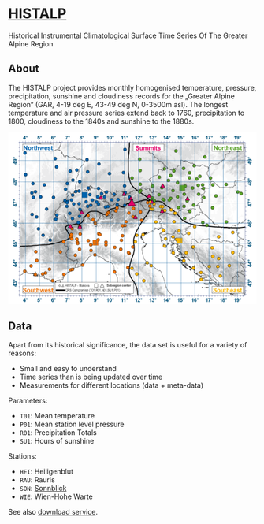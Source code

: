 # [HISTALP](https://www.zamg.ac.at/histalp/)

Historical Instrumental Climatological Surface Time Series Of The Greater Alpine Region

## About

The HISTALP project provides monthly homogenised temperature, pressure, precipitation, sunshine
and cloudiness records for the „Greater Alpine Region“ (GAR, 4-19 deg E, 43-49 deg N, 0-3500m asl).
The longest temperature and air pressure series extend back to 1760, precipitation to 1800,
cloudiness to the 1840s and sunshine to the 1880s.

![HISTALP station map of the greater alpine region](subreg_all_large.png)

## Data

Apart from its historical significance, the data set is useful for a variety of reasons:
* Small and easy to understand
* Time series than is being updated over time
* Measurements for different locations (data + meta-data)

Parameters:
* `T01`: Mean temperature
* `P01`: Mean station level pressure
* `R01`: Precipitation Totals
* `SU1`: Hours of sunshine

Stations:
* `HEI`: Heiligenblut
* `RAU`: Rauris
* `SON`: [Sonnblick](https://de.wikipedia.org/wiki/Observatorium_Sonnblick)
* `WIE`: Wien-Hohe Warte

See also [download service](https://www.zamg.ac.at/histalp/dataset/station/csv.php).
